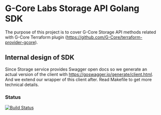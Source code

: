 # G-Core Labs Storage API Golang SDK

The purpose of this project is to cover G-Core Storage API methods related with G-Core Terraform plugin (https://github.com/G-Core/terraform-provider-gcore).

## Internal design of SDK

Since Storage service provides Swagger open docs so we generate an actual version of the client with https://goswagger.io/generate/client.html.
And we extend our wrapper of this client after. 
Read Makefile to get more technical details.

### Status
[![Build Status](https://travis-ci.com/G-Core/gcore-storage-sdk-go.svg?branch=main)](https://travis-ci.com/G-Core/gcore-storage-sdk-go)
